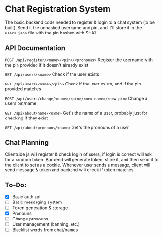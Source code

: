 # Chat Registration System

The basic backend code needed to register & login to a chat system (to be built).
Send it the unhashed username and pin, and it'll store it in the `users.json` file with the pin hashed with SHA1.

## API Documentation

`POST /api/register/<name>/<pin>/<pronouns>` Register the username with the pin provided if it doesn't already exist

`GET /api/users/<name>` Check if the user exists

`GET /api/users/<name>/<pin>` Check if the user exists, and if the pin provided matches

`POST /api/users/change/<name>/<pin>/<new-name>/<new-pin>` Change a users pin/name

`GET /api/about/name/<name>` Get's the name of a user, probably just for checking if they exist

`GET /api/about/pronouns/<name>` Get's the pronouns of a user

## Chat Planning

Clientside js will register & check login of users, if login is correct will ask for a random token.
Backend will generate token, store it, and then send it to the client to set as a cookie.
Whenever user sends a message, client will send message & token and backend will check if token matches.

## To-Do:

- [x] Basic auth api
- [ ] Basic messaging system
- [ ] Token generation & storage
- [x] Pronouns
- [ ] Change pronouns
- [ ] User management (banning, etc.)
- [ ] Blacklist words from chat/names
